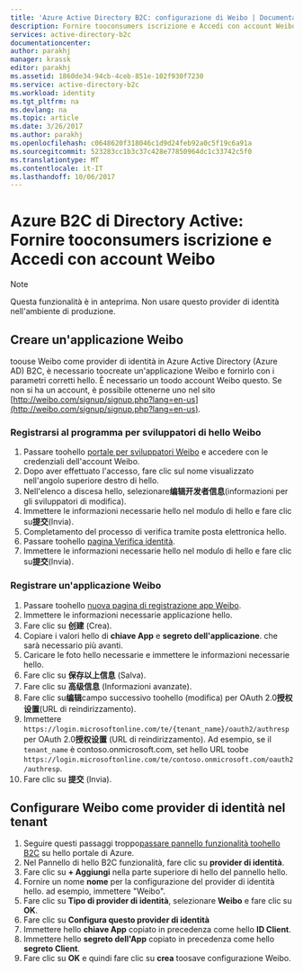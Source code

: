 ```yaml
---
title: 'Azure Active Directory B2C: configurazione di Weibo | Documentazione Microsoft'
description: Fornire tooconsumers iscrizione e Accedi con account Weibo nelle applicazioni che sono protetti da Azure Active Directory B2C.
services: active-directory-b2c
documentationcenter: 
author: parakhj
manager: krassk
editor: parakhj
ms.assetid: 1860de34-94cb-4ceb-851e-102f930f7230
ms.service: active-directory-b2c
ms.workload: identity
ms.tgt_pltfrm: na
ms.devlang: na
ms.topic: article
ms.date: 3/26/2017
ms.author: parakhj
ms.openlocfilehash: c0648620f318046c1d9d24feb92a0c5f19c6a91a
ms.sourcegitcommit: 523283cc1b3c37c428e77850964dc1c33742c5f0
ms.translationtype: MT
ms.contentlocale: it-IT
ms.lasthandoff: 10/06/2017
---
```

# <a name="azure-active-directory-b2c-provide-sign-up-and-sign-in-tooconsumers-with-weibo-accounts"></a>Azure B2C di Directory Active: Fornire tooconsumers iscrizione e Accedi con account Weibo

> [!NOTE]
> Questa funzionalità è in anteprima. Non usare questo provider di identità nell'ambiente di produzione.
> 

## <a name="create-a-weibo-application"></a>Creare un'applicazione Weibo

toouse Weibo come provider di identità in Azure Active Directory (Azure AD) B2C, è necessario toocreate un'applicazione Weibo e fornirlo con i parametri corretti hello. È necessario un toodo account Weibo questo. Se non si ha un account, è possibile ottenerne uno nel sito [http://weibo.com/signup/signup.php?lang=en-us](http://weibo.com/signup/signup.php?lang=en-us).

### <a name="register-for-hello-weibo-developer-program"></a>Registrarsi al programma per sviluppatori di hello Weibo

1. Passare toohello [portale per sviluppatori Weibo](http://open.weibo.com/) e accedere con le credenziali dell'account Weibo.
2. Dopo aver effettuato l'accesso, fare clic sul nome visualizzato nell'angolo superiore destro di hello.
3. Nell'elenco a discesa hello, selezionare**编辑开发者信息**(informazioni per gli sviluppatori di modifica).
4. Immettere le informazioni necessarie hello nel modulo di hello e fare clic su**提交**(Invia).
5. Completamento del processo di verifica tramite posta elettronica hello.
6. Passare toohello [pagina Verifica identità](http://open.weibo.com/developers/identity/edit).
7. Immettere le informazioni necessarie hello nel modulo di hello e fare clic su**提交**(Invia).

### <a name="register-a-weibo-application"></a>Registrare un'applicazione Weibo

1. Passare toohello [nuova pagina di registrazione app Weibo](http://open.weibo.com/apps/new).
2. Immettere le informazioni necessarie applicazione hello.
3. Fare clic su **创建** (Crea).
4. Copiare i valori hello di **chiave App** e **segreto dell'applicazione**. che sarà necessario più avanti.
5. Caricare le foto hello necessarie e immettere le informazioni necessarie hello.
6. Fare clic su **保存以上信息** (Salva).
7. Fare clic su **高级信息** (Informazioni avanzate).
8. Fare clic su**编辑**campo successivo toohello (modifica) per OAuth 2.0**授权设置**(URL di reindirizzamento).
9. Immettere `https://login.microsoftonline.com/te/{tenant_name}/oauth2/authresp` per OAuth 2.0**授权设置** (URL di reindirizzamento). Ad esempio, se il `tenant_name` è contoso.onmicrosoft.com, set hello URL toobe `https://login.microsoftonline.com/te/contoso.onmicrosoft.com/oauth2/authresp`.
10. Fare clic su **提交** (Invia).  

## <a name="configure-weibo-as-an-identity-provider-in-your-tenant"></a>Configurare Weibo come provider di identità nel tenant
1. Seguire questi passaggi troppo[passare pannello funzionalità toohello B2C](active-directory-b2c-app-registration.md#navigate-to-b2c-settings) su hello portale di Azure.
2. Nel Pannello di hello B2C funzionalità, fare clic su **provider di identità**.
3. Fare clic su **+ Aggiungi** nella parte superiore di hello del pannello hello.
4. Fornire un nome **nome** per la configurazione del provider di identità hello. ad esempio, immettere "Weibo".
5. Fare clic su **Tipo di provider di identità**, selezionare **Weibo** e fare clic su **OK**.
6. Fare clic su **Configura questo provider di identità**
7. Immettere hello **chiave App** copiato in precedenza come hello **ID Client**.
8. Immettere hello **segreto dell'App** copiato in precedenza come hello **segreto Client**.
9. Fare clic su **OK** e quindi fare clic su **crea** toosave configurazione Weibo.

